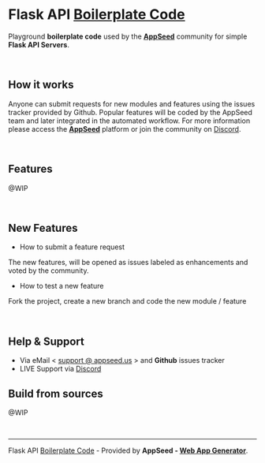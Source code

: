 # Flask API [Boilerplate Code](https://appseed.us/boilerplate-code)

Playground **boilerplate code** used by the **[AppSeed](https://appseed.us)** community for simple **Flask API Servers**.

<br />

## How it works

Anyone can submit requests for new modules and features using the issues tracker provided by Github. Popular features will be coded by the AppSeed team and later integrated in the automated workflow. 
For more information please access the **[AppSeed](https://appseed.us)** platform or join the community on [Discord](https://discord.gg/fZC6hup). 

<br />

## Features

@WIP

<br/>

## New Features

- How to submit a feature request

The new features, will be opened as issues labeled as enhancements and voted by the community.

- How to test a new feature

Fork the project, create a new branch and code the new module / feature  

<br />

## Help & Support

- Via eMail < [support @ appseed.us](https://appseed.us/support) > and **Github** issues tracker 
- LIVE Support via [Discord](https://discord.gg/fZC6hup)

## Build from sources

@WIP

<br />

---
Flask API [Boilerplate Code](https://appseed.us/boilerplate-code) - Provided by **AppSeed - [Web App Generator](https://appseed.us/app-generator)**. 
